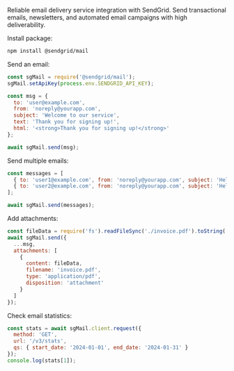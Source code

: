 Reliable email delivery service integration with SendGrid. Send transactional emails, newsletters, and automated email campaigns with high deliverability.

Install package:

```bash
npm install @sendgrid/mail
```

Send an email:

```javascript
const sgMail = require('@sendgrid/mail');
sgMail.setApiKey(process.env.SENDGRID_API_KEY);

const msg = {
  to: 'user@example.com',
  from: 'noreply@yourapp.com',
  subject: 'Welcome to our service',
  text: 'Thank you for signing up!',
  html: '<strong>Thank you for signing up!</strong>'
};

await sgMail.send(msg);
```

Send multiple emails:

```javascript
const messages = [
  { to: 'user1@example.com', from: 'noreply@yourapp.com', subject: 'Hello User 1', text: 'Message 1' },
  { to: 'user2@example.com', from: 'noreply@yourapp.com', subject: 'Hello User 2', text: 'Message 2' }
];

await sgMail.send(messages);
```
Add attachments:

```javascript
const fileData = require('fs').readFileSync('./invoice.pdf').toString('base64');
await sgMail.send({
  ...msg,
  attachments: [
    {
      content: fileData,
      filename: 'invoice.pdf',
      type: 'application/pdf',
      disposition: 'attachment'
    }
  ]
});
```

Check email statistics:

```javascript
const stats = await sgMail.client.request({
  method: 'GET',
  url: '/v3/stats',
  qs: { start_date: '2024-01-01', end_date: '2024-01-31' }
});
console.log(stats[1]);
```
